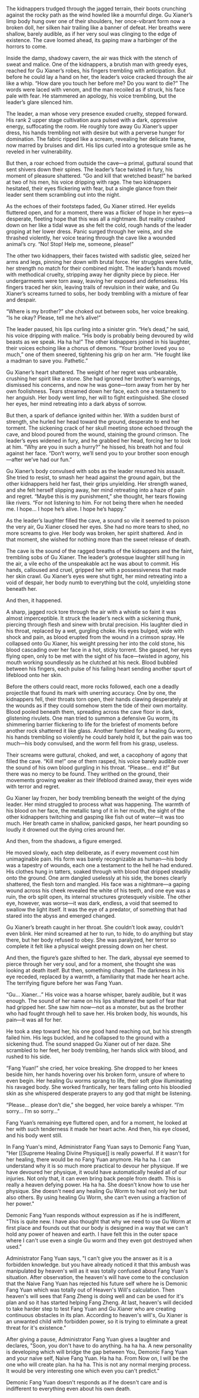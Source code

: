 The kidnappers trudged through the jagged terrain, their boots crunching against the rocky path as the wind howled like a mournful dirge. Gu Xianer’s limp body hung over one of their shoulders, her once-vibrant form now a broken doll, her silken hair trailing like a banner of defeat. Her breaths were shallow, barely audible, as if her very soul was clinging to the edge of existence. The cave loomed ahead, its gaping maw a harbinger of the horrors to come.

Inside the damp, shadowy cavern, the air was thick with the stench of sweat and malice. One of the kidnappers, a brutish man with greedy eyes, reached for Gu Xianer’s robes, his fingers trembling with anticipation. But before he could lay a hand on her, the leader’s voice cracked through the air like a whip. “How dare you touch her before me? Do you want to die?” The words were laced with venom, and the man recoiled as if struck, his face pale with fear. He stammered an apology, his voice trembling, but the leader’s glare silenced him.

The leader, a man whose very presence exuded cruelty, stepped forward. His rank 2 upper stage cultivation aura pulsed with a dark, oppressive energy, suffocating the room. He roughly tore away Gu Xianer’s upper dress, his hands trembling not with desire but with a perverse hunger for domination. The fabric ripped like a scream, revealing her delicate frame, now marred by bruises and dirt. His lips curled into a grotesque smile as he reveled in her vulnerability.

But then, a roar echoed from outside the cave—a primal, guttural sound that sent shivers down their spines. The leader’s face twisted in fury, his moment of pleasure shattered. “Go and kill that wretched beast!” he barked at two of his men, his voice dripping with rage. The two kidnappers hesitated, their eyes flickering with fear, but a single glance from their leader sent them scrambling out into the night.

As the echoes of their footsteps faded, Gu Xianer stirred. Her eyelids fluttered open, and for a moment, there was a flicker of hope in her eyes—a desperate, fleeting hope that this was all a nightmare. But reality crashed down on her like a tidal wave as she felt the cold, rough hands of the leader groping at her lower dress. Panic surged through her veins, and she thrashed violently, her voice tearing through the cave like a wounded animal’s cry. “No! Stop! Help me, someone, please!”

The other two kidnappers, their faces twisted with sadistic glee, seized her arms and legs, pinning her down with brutal force. Her struggles were futile, her strength no match for their combined might. The leader’s hands moved with methodical cruelty, stripping away her dignity piece by piece. Her undergarments were torn away, leaving her exposed and defenseless. His fingers traced her skin, leaving trails of revulsion in their wake, and Gu Xianer’s screams turned to sobs, her body trembling with a mixture of fear and despair.

“Where is my brother?” she choked out between sobs, her voice breaking. “Is he okay? Please, tell me he’s alive!”

The leader paused, his lips curling into a sinister grin. “He’s dead,” he said, his voice dripping with malice. “His body is probably being devoured by wild beasts as we speak. Ha ha ha!” The other kidnappers joined in his laughter, their voices echoing like a chorus of demons. “Your brother loved you so much,” one of them sneered, tightening his grip on her arm. “He fought like a madman to save you. Pathetic.”

Gu Xianer’s heart shattered. The weight of her regret was unbearable, crushing her spirit like a stone. She had ignored her brother’s warnings, dismissed his concerns, and now he was gone—torn away from her by her own foolishness. Tears streamed down her face, each one a testament to her anguish. Her body went limp, her will to fight extinguished. She closed her eyes, her mind retreating into a dark abyss of sorrow.

But then, a spark of defiance ignited within her. With a sudden burst of strength, she hurled her head toward the ground, desperate to end her torment. The sickening crack of her skull meeting stone echoed through the cave, and blood poured from the wound, staining the ground crimson. The leader’s eyes widened in fury, and he grabbed her head, forcing her to look at him. “Why are you in such a hurry?” he hissed, his breath hot and foul against her face. “Don’t worry, we’ll send you to your brother soon enough—after we’ve had our fun.”

Gu Xianer’s body convulsed with sobs as the leader resumed his assault. She tried to resist, to smash her head against the ground again, but the other kidnappers held her fast, their grips unyielding. Her strength waned, and she felt herself slipping away, her mind retreating into a haze of pain and regret. “Maybe this is my punishment,” she thought, her tears flowing like rivers. “For not listening to him. For not being there when he needed me. I hope… I hope he’s alive. I hope he’s happy.”

As the leader’s laughter filled the cave, a sound so vile it seemed to poison the very air, Gu Xianer closed her eyes. She had no more tears to shed, no more screams to give. Her body was broken, her spirit shattered. And in that moment, she wished for nothing more than the sweet release of death.

The cave is the sound of the ragged breaths of the kidnappers and the faint, trembling sobs of Gu Xianer. The leader’s grotesque laughter still hung in the air, a vile echo of the unspeakable act he was about to commit. His hands, calloused and cruel, gripped her with a possessiveness that made her skin crawl. Gu Xianer’s eyes were shut tight, her mind retreating into a void of despair, her body numb to everything but the cold, unyielding stone beneath her.

And then, it happened.

A sharp, jagged rock tore through the air with a whistle so faint it was almost imperceptible. It struck the leader’s neck with a sickening _thunk_, piercing through flesh and sinew with brutal precision. His laughter died in his throat, replaced by a wet, gurgling choke. His eyes bulged, wide with shock and pain, as blood erupted from the wound in a crimson spray. He collapsed onto Gu Xianer, his weight pressing her into the cold stone, his blood cascading over her face in a hot, sticky torrent. She gasped, her eyes flying open, only to be met with the sight of his face—twisted in agony, his mouth working soundlessly as he clutched at his neck. Blood bubbled between his fingers, each pulse of his failing heart sending another spurt of lifeblood onto her skin.

Before the others could react, more rocks followed, each one a deadly projectile that found its mark with unerring accuracy. One by one, the kidnappers fell, their throats torn open, their hands clawing desperately at the wounds as if they could somehow stem the tide of their own mortality. Blood pooled beneath them, spreading across the cave floor in dark, glistening rivulets. One man tried to summon a defensive Gu worm, its shimmering barrier flickering to life for the briefest of moments before another rock shattered it like glass. Another fumbled for a healing Gu worm, his hands trembling so violently he could barely hold it, but the pain was too much—his body convulsed, and the worm fell from his grasp, useless.

Their screams were guttural, choked, and wet, a cacophony of agony that filled the cave. “Kill me!” one of them rasped, his voice barely audible over the sound of his own blood gurgling in his throat. “Please… end it!” But there was no mercy to be found. They writhed on the ground, their movements growing weaker as their lifeblood drained away, their eyes wide with terror and regret.

Gu Xianer lay frozen, her body trembling beneath the weight of the dying leader. Her mind struggled to process what was happening. The warmth of his blood on her face, the metallic tang of it in her mouth, the sight of the other kidnappers twitching and gasping like fish out of water—it was too much. Her breath came in shallow, panicked gasps, her heart pounding so loudly it drowned out the dying cries around her.

And then, from the shadows, a figure emerged.

He moved slowly, each step deliberate, as if every movement cost him unimaginable pain. His form was barely recognizable as human—his body was a tapestry of wounds, each one a testament to the hell he had endured. His clothes hung in tatters, soaked through with blood that dripped steadily onto the ground. One arm dangled uselessly at his side, the bones clearly shattered, the flesh torn and mangled. His face was a nightmare—a gaping wound across his cheek revealed the white of his teeth, and one eye was a ruin, the orb split open, its internal structures grotesquely visible. The other eye, however, was worse—it was dark, endless, a void that seemed to swallow the light itself. It was the eye of a predator, of something that had stared into the abyss and emerged changed.

Gu Xianer’s breath caught in her throat. She couldn’t look away, couldn’t even blink. Her mind screamed at her to run, to hide, to do anything but stay there, but her body refused to obey. She was paralyzed, her terror so complete it felt like a physical weight pressing down on her chest.

And then, the figure’s gaze shifted to her. The dark, abyssal eye seemed to pierce through her very soul, and for a moment, she thought she was looking at death itself. But then, something changed. The darkness in his eye receded, replaced by a warmth, a familiarity that made her heart ache. The terrifying figure before her was Fang Yuan.

“Gu… Xianer…” His voice was a hoarse whisper, barely audible, but it was enough. The sound of her name on his lips shattered the spell of fear that had gripped her. She saw him now—not as a monster, but as the brother who had fought through hell to save her. His broken body, his wounds, his pain—it was all for her.

He took a step toward her, his one good hand reaching out, but his strength failed him. His legs buckled, and he collapsed to the ground with a sickening thud. The sound snapped Gu Xianer out of her daze. She scrambled to her feet, her body trembling, her hands slick with blood, and rushed to his side.

“Fang Yuan!” she cried, her voice breaking. She dropped to her knees beside him, her hands hovering over his broken form, unsure of where to even begin. Her healing Gu worms sprang to life, their soft glow illuminating his ravaged body. She worked frantically, her tears falling onto his bloodied skin as she whispered desperate prayers to any god that might be listening.

“Please… please don’t die,” she begged, her voice barely a whisper. “I’m sorry… I’m so sorry…”

Fang Yuan’s remaining eye fluttered open, and for a moment, he looked at her with such tenderness it made her heart ache. And then, his eye closed, and his body went still.

In Fang Yuan's mind,
Administrator Fang Yuan says to Demonic Fang Yuan, "Her [[Supreme Healing Divine Physique]] is really powerful. If it wasn't for her healing, there would be no Fang Yuan anymore. Ha ha ha. I can understand why it is so much more practical to devour her physique. If we have devoured her physique, it would have automatically healed all of our injuries. Not only that, it can even bring back people from death. This is really a heaven defying power. Ha ha ha. She doesn't know how to use her physique. She doesn't need any healing Gu Worm to heal not only her but also others. By using healing Gu Worm, she can't even using a fraction of her power."

Demonic Fang Yuan responds without expression as if he is indifferent, "This is quite new. I have also thought that why we need to use Gu Worm at first place and founds out that our body is designed in a way that we can't hold any power of heaven and earth. I have felt this in the outer space where I can't use even a single Gu worm and they even got destroyed when used."

Administrator Fang Yuan says, "I can't give you the answer as it is a forbidden knowledge. but you have already noticed it that this ambush was manipulated by heaven's will as it was totally confused about Fang Yuan's situation. After observation, the heaven's will have come to the conclusion that the Naive Fang Yuan has rejected his future self where he is Demonic Fang Yuan which was totally out of Heaven's Will's calculation. Then heaven's will sees that Fang Zheng is doing well and can be used for it's plan and so it has started helping Fang Zheng. At last, heaven's will decided to take harder step to test Fang Yuan and Gu Xianer who are creating continuous obstacles in its plan. According to heaven's will's, Gu Xianer is an unwanted child with forbidden power, so it is trying to eliminate a great threat for it's existence."

After giving a pause, Administrator Fang Yuan gives a laughter and declares, "Soon, you don't have to do anything. ha ha ha. A new personality is developing which will bridge the gap between You, Demonic Fang Yuan and your naive self, Naive Fang Yuan. Ha ha ha. From Now on, I will be the one who will create plan. ha ha ha. This is not any normal merging process. It would be very interesting one which even you can't predict."

Demonic Fang Yuan doesn't responds as if he doesn't care and is indifferent to everything even about his own death.